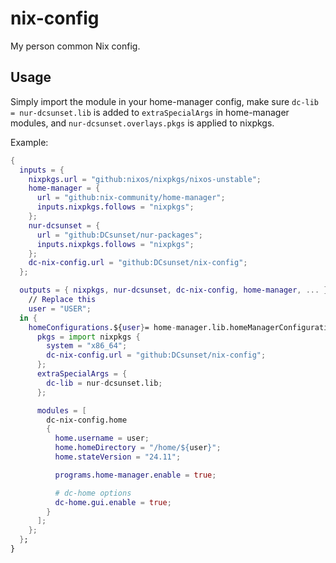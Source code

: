# nix-config

My person common Nix config.


## Usage

Simply import the module in your home-manager config,
make sure `dc-lib = nur-dcsunset.lib` is added to `extraSpecialArgs` in home-manager modules,
and `nur-dcsunset.overlays.pkgs` is applied to nixpkgs.

Example:

```nix
{
  inputs = {
    nixpkgs.url = "github:nixos/nixpkgs/nixos-unstable";
    home-manager = {
      url = "github:nix-community/home-manager";
      inputs.nixpkgs.follows = "nixpkgs";
    };
    nur-dcsunset = {
      url = "github:DCsunset/nur-packages";
      inputs.nixpkgs.follows = "nixpkgs";
    };
    dc-nix-config.url = "github:DCsunset/nix-config";
  };

  outputs = { nixpkgs, nur-dcsunset, dc-nix-config, home-manager, ... }: let
    // Replace this
    user = "USER";
  in {
    homeConfigurations.${user}= home-manager.lib.homeManagerConfiguration {
      pkgs = import nixpkgs {
        system = "x86_64";
        dc-nix-config.url = "github:DCsunset/nix-config";
      };
      extraSpecialArgs = {
        dc-lib = nur-dcsunset.lib;
      };

      modules = [
        dc-nix-config.home
        {
          home.username = user;
          home.homeDirectory = "/home/${user}";
          home.stateVersion = "24.11";

          programs.home-manager.enable = true;

          # dc-home options
          dc-home.gui.enable = true;
        }
      ];
    };
  };
}
```

